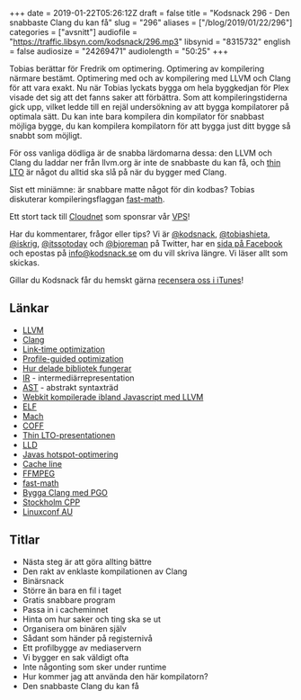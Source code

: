 +++
date = 2019-01-22T05:26:12Z
draft = false
title = "Kodsnack 296 - Den snabbaste Clang du kan få"
slug = "296"
aliases = ["/blog/2019/01/22/296"]
categories = ["avsnitt"]
audiofile = "https://traffic.libsyn.com/kodsnack/296.mp3"
libsynid = "8315732"
english = false
audiosize = "24269471"
audiolength = "50:25"
+++

Tobias berättar för Fredrik om optimering. Optimering av kompilering närmare bestämt. Optimering med och av kompilering med LLVM och Clang för att vara exakt. Nu när Tobias lyckats bygga om hela byggkedjan för Plex visade det sig att det fanns saker att förbättra. Som att kompileringstiderna gick upp, vilket ledde till en rejäl undersökning av att bygga kompilatorer på optimala sätt. Du kan inte bara kompilera din kompilator för snabbast möjliga bygge, du kan kompilera kompilatorn för att bygga just ditt bygge så snabbt som möjligt.

För oss vanliga dödliga är de snabba lärdomarna dessa: den LLVM och Clang du laddar ner från llvm.org är inte de snabbaste du kan få, och [thin LTO](https://www.youtube.com/watch?v=p9nH2vZ2mNo) är något du alltid ska slå på när du bygger med Clang.

Sist ett miniämne: är snabbare matte något för din kodbas? Tobias diskuterar kompileringsflaggan [fast-math](https://scicomp.stackexchange.com/questions/20867/what-does-ffast-math-do).

Ett stort tack till [Cloudnet](http://www.cloudnet.se) som sponsrar vår [VPS](http://en.wikipedia.org/wiki/Virtual_private_server)!

Har du kommentarer, frågor eller tips? Vi är [@kodsnack](https://www.twitter.com/kodsnack), [@tobiashieta](https://www.twitter.com/tobiashieta), [@iskrig](https://www.twitter.com/iskrig), [@itssotoday](https://twitter.com/itssotoday) och [@bjoreman](https://www.twitter.com/bjoreman) på Twitter, har en [sida på Facebook](https://www.facebook.com/kodsnack) och epostas på [info@kodsnack.se](mailto:info@kodsnack.se) om du vill skriva längre. Vi läser allt som skickas.

Gillar du Kodsnack får du hemskt gärna [recensera oss i iTunes](http://itunes.apple.com/se/podcast/kodsnack/id561631498?l=en)!

## Länkar ##
* [LLVM](https://en.wikipedia.org/wiki/LLVM)
* [Clang](https://en.wikipedia.org/wiki/Clang)
* [Link-time optimization](https://en.wikipedia.org/wiki/Interprocedural_optimization)
* [Profile-guided optimization](https://en.wikipedia.org/wiki/Profile-guided_optimization)
* [Hur delade bibliotek fungerar](https://kodsnack.se/278/)
* [IR](https://en.wikipedia.org/wiki/Intermediate_representation) - intermediärrepresentation
* [AST](https://en.wikipedia.org/wiki/Abstract_syntax_tree) - abstrakt syntaxträd
* [Webkit kompilerade ibland Javascript med LLVM](https://webkit.org/blog/3362/introducing-the-webkit-ftl-jit/)
* [ELF](https://en.wikipedia.org/wiki/Executable_and_Linkable_Format)
* [Mach](https://en.wikipedia.org/wiki/Mach_%28kernel%29)
* [COFF](https://en.wikipedia.org/wiki/COFF)
* [Thin LTO-presentationen](https://www.youtube.com/watch?v=p9nH2vZ2mNo)
* [LLD](https://lld.llvm.org/)
* [Javas hotspot-optimering](https://stackoverflow.com/questions/7854808/hotspot-jit-optimizations)
* [Cache line](https://stackoverflow.com/questions/3928995/how-do-cache-lines-work)
* [FFMPEG](https://ffmpeg.org/)
* [fast-math](https://scicomp.stackexchange.com/questions/20867/what-does-ffast-math-do)
* [Bygga Clang med PGO](https://llvm.org/docs/HowToBuildWithPGO.html)
* [Stockholm CPP](https://www.meetup.com/StockholmCpp/)
* [Linuxconf AU](https://linux.conf.au/)

## Titlar ##
* Nästa steg är att göra allting bättre
* Den rakt av enklaste kompilationen av Clang
* Binärsnack
* Större än bara en fil i taget
* Gratis snabbare program
* Passa in i cacheminnet
* Hinta om hur saker och ting ska se ut
* Organisera om binären själv
* Sådant som händer på registernivå
* Ett profilbygge av mediaservern
* Vi bygger en sak väldigt ofta
* Inte någonting som sker under runtime
* Hur kommer jag att använda den här kompilatorn?
* Den snabbaste Clang du kan få